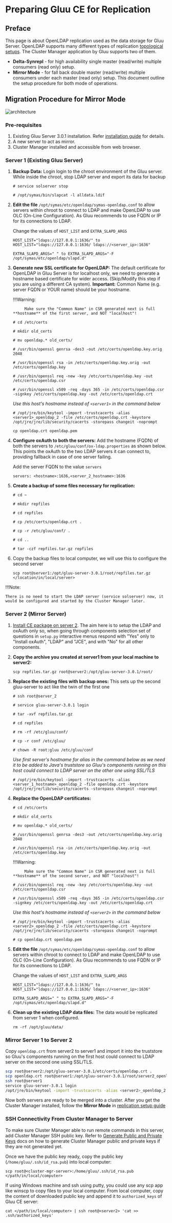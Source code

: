 # Preparing Gluu CE for Replication

## Preface

This page is about OpenLDAP replication used as the data storage for Gluu Server.
OpenLDAP supports many different types of replication
[topological setups](http://www.openldap.org/doc/admin24/replication.html).
The Cluster Manager application by Gluu supports two of them.

- **Delta-Synrepl** - for high availability single master (read/write) multiple consumers (read only) setup.
- **Mirror Mode** - for fall back double master (read/write) multiple consumers under each master (read only) setup.
This document outline the setup procedure for both mode of operations.

## Migration Procedure for Mirror Mode

![architecture](../img/ce_cluster_diagram-1.png)

### Pre-requisites

1. Existing Gluu Server 3.0.1 installation. Refer [installation guide](https://gluu.org/docs/ce/latest/installation-guide/install/) for details.
2. A new server to act as mirror.
3. Cluster Manager installed and accessible from web browser.

### Server 1 (Existing Gluu Server)

1. **Backup Data:** Login login to the chroot environment of the Gluu server.
    While inside the chroot, stop LDAP server and export its data for backup


    `# service solserver stop`

    `# /opt/symas/bin/slapcat -l alldata.ldif`

2. **Edit the file** `/opt/symas/etc/openldap/symas-openldap.conf`
    to allow servers within chroot to connect to LDAP and make OpenLDAP to use OLC (On-Line Configuration).
    As Gluu recommends to use FQDN or IP for its connections to LDAP.

    Change the values of `HOST_LIST` and `EXTRA_SLAPD_ARGS`

    `HOST_LIST="ldaps://127.0.0.1:1636/"
    to
    HOST_LIST="ldaps://127.0.0.1:1636/ ldaps://<server_ip>:1636"`

    `EXTRA_SLAPD_ARGS=" "
    to
    EXTRA_SLAPD_ARGS="-F /opt/symas/etc/openldap/slapd.d"`


3. **Generate new SSL certificate for OpenLDAP:** The default certificate for OpenLDAP in Gluu Server is for localhost only, we need to generate a hostname based certificate for wider access. (Skip/Modify this step if you are using a different CA system). **Important:** Common Name (e.g. server FQDN or YOUR name) should be your hostname.

    !!!Warning:

            Make sure the "Common Name" in CSR generated next is full **hostname** of the first server, and NOT "localhost"!


    `# cd /etc/certs`

    `# mkdir old_certs`

    `# mv openldap.* old_certs/`

    `# /usr/bin/openssl genrsa -des3 -out /etc/certs/openldap.key.orig 2048`

    `# /usr/bin/openssl rsa -in /etc/certs/openldap.key.orig -out /etc/certs/openldap.key`

    `# /usr/bin/openssl req -new -key /etc/certs/openldap.key -out /etc/certs/openldap.csr`

    `# /usr/bin/openssl x509 -req -days 365 -in /etc/certs/openldap.csr -signkey /etc/certs/openldap.key -out /etc/certs/openldap.crt`

    *Use this host's hostname instead of `<server1>` in the command below*

    `# /opt/jre/bin/keytool -import -trustcacerts -alias <server1>_openldap_2 -file /etc/certs/openldap.crt -keystore /opt/jre/jre/lib/security/cacerts -storepass changeit -noprompt`

    `cp openldap.crt openldap.pem`


4. **Configure oxAuth to both the servers:**
    Add the hostname (FQDN) of both the servers to `/etc/gluu/conf/ox-ldap.properties` as shown below.
    This points the oxAuth to the two LDAP servers it can connect to, providing fallback in case
    of one server failing.

    Add the server FQDN to the value `servers`

    `servers: <hostname>:1636,<server_2_hostname>:1636`

5. **Create a backup of some files necessary for replication:**


    `# cd ~`

    `# mkdir repfiles`

    `# cd repfiles`

    `# cp /etc/certs/openldap.crt .`

    `# cp -r /etc/gluu/conf/ .`

    `# cd ..`

    `# tar -czf repfiles.tar.gz repfiles`

6. Copy the backup files to local computer, we will use this to configure the second server

    ```
    scp root@server1:/opt/gluu-server-3.0.1/root/repfiles.tar.gz </location/in/local/server>
    ```

!!!Note:

    There is no need to start the LDAP server (service solserver) now, it would be configured and started by the Cluster Manager later.

### Server 2 (Mirror Server)

1. [Install CE package on server 2](https://gluu.org/docs/ce/latest/installation-guide/install/).
    The aim here is to setup the LDAP and oxAuth only so, when going through components selection set of questions in `setup.py` interactive menus respond with "Yes" only to "Install oxAuth", "LDAP" and "JCE", and with "No" for all other components.

2. **Copy the archive you created at server1 from your local machine to server2:**

    ```
    scp repfiles.tar.gz root@server2:/opt/gluu-server-3.0.1/root/
    ```

3. **Replace the existing files with backup ones:** This sets up the second gluu-server to act like the twin of the first one


    `# ssh root@server_2`

    `# service gluu-server-3.0.1 login`

    `# tar -xvf repfiles.tar.gz`

    `# cd repfiles`

    `# rm -rf /etc/gluu/conf/`

    `# cp -r conf /etc/gluu/`

    `# chown -R root:gluu /etc/gluu/conf`

    *Use first server's hostname for alias in the command below as we need it to be added to Java's truststore so Gluu's components running on this host could connect to LDAP server on the other one using SSL/TLS*

    `# /opt/jre/bin/keytool -import -trustcacerts -alias <server_1_hostname>_openldap_2 -file openldap.crt -keystore /opt/jre/jre/lib/security/cacerts -storepass changeit -noprompt`

4. **Replace the OpenLDAP certificates:**

    `# cd /etc/certs`

    `# mkdir old_certs`

    `# mv openldap.* old_certs/`

    `# /usr/bin/openssl genrsa -des3 -out /etc/certs/openldap.key.orig 2048`

    `# /usr/bin/openssl rsa -in /etc/certs/openldap.key.orig -out /etc/certs/openldap.key`

    !!!Warning:

            Make sure the "Common Name" in CSR generated next is full **hostname** of the second server, and NOT "localhost"!

    `# /usr/bin/openssl req -new -key /etc/certs/openldap.key -out /etc/certs/openldap.csr`

    `# /usr/bin/openssl x509 -req -days 365 -in /etc/certs/openldap.csr -signkey /etc/certs/openldap.key -out /etc/certs/openldap.crt`

    *Use this host's hostname instead of `<server2>` in the command below*

    `# /opt/jre/bin/keytool -import -trustcacerts -alias <server2>_openldap_2 -file /etc/certs/openldap.crt -keystore /opt/jre/jre/lib/security/cacerts -storepass changeit -noprompt`

    `# cp openldap.crt openldap.pem`

5. **Edit the file** `/opt/symas/etc/openldap/symas-openldap.conf`
    to allow servers within chroot to connect to LDAP and make OpenLDAP to use OLC (On-Line Configuration).
    As Gluu recommends to use FQDN or IP for its connections to LDAP.

    Change the values of `HOST_LIST` and `EXTRA_SLAPD_ARGS`

    `HOST_LIST="ldaps://127.0.0.1:1636/"
    to
    HOST_LIST="ldaps://127.0.0.1:1636/ ldaps://<server_ip>:1636"`

    `EXTRA_SLAPD_ARGS=" "
    to
    EXTRA_SLAPD_ARGS="-F /opt/symas/etc/openldap/slapd.d"`

6. **Clean up the existing LDAP data files:** The data would be replicated from server 1 when configured.

    ```
    rm -rf /opt/gluu/data/
    ```

### Mirror Server 1 to Server 2

Copy `openldap.crt` from server2 to server1 and import it into the truststore so Gluu's components running on the first host could connect to LDAP server on the second one using SSL/TLS.

```bash
scp root@server2:/opt/gluu-server-3.0.1/etc/certs/openldap.crt .
scp openldap.crt root@server1:/opt/gluu-server-3.0.1/root/server2_openldap.crt
ssh root@server1
service gluu-server-3.0.1 login
/opt/jre/bin/keytool -import -trustcacerts -alias <server2>_openldap_2 -file server2_openldap.crt -keystore /opt/jre/jre/lib/security/cacerts -storepass changeit -noprompt
```

Now both servers are ready to be merged into a cluster.
After you get the Cluster Manager installed, follow the **Mirror Mode** in [replication setup guide](../replication/Setting-up-LDAP-replication.md)

### SSH Connectivity From Cluster Manager to Server

To make sure Cluster Manager able to run remote commands in this server, add Cluster Manager SSH public key.
Refer to [Generate Public and Private Keys](https://gluu.org/docs/cm/alpha/installation/Installation/#generate-public-and-private-keys) docs on how to generate Cluster Manager public and private keys if they are not generated yet.

Once we have the public key ready, copy the public key (`/home/gluu/.ssh/id_rsa.pub`) into local computer:

```
scp root@<cluster-mgr-server>:/home/gluu/.ssh/id_rsa.pub </path/in/local/computer>
```

If using Windows machine and ssh using putty, you could use any scp app like winscp to copy files to your local computer. From local computer, copy the content of downloaded public key and append it to `authorized_keys` of Gluu CE server:

```
cat </path/in/local/computer> | ssh root@<server2> 'cat >> .ssh/authorized_keys'
```
